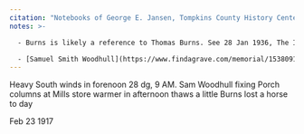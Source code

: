 ```yaml
---
citation: "Notebooks of George E. Jansen, Tompkins County History Center."
notes: >-

  - Burns is likely a reference to Thomas Burns. See 28 Jan 1936, The Ithaca Journal, Ithaca NY, p9.

  - [Samuel Smith Woodhull](https://www.findagrave.com/memorial/153809194/samuel-smith-woodhull) (Apr 1842 to 27 Dec 1917) 
---
```

Heavy South winds in forenoon 28 dg, 9 AM. Sam Woodhull fixing Porch columns at Mills store warmer in afternoon thaws a little Burns lost a horse to day

Feb 23 1917
